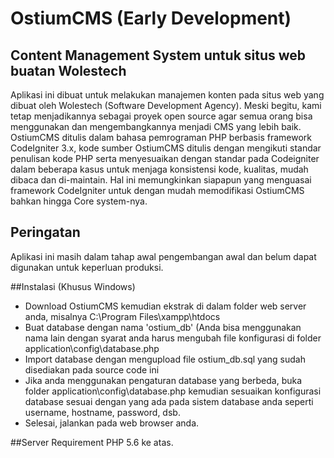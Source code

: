 # OstiumCMS (Early Development)
## Content Management System untuk situs web buatan Wolestech
Aplikasi ini dibuat untuk melakukan manajemen konten pada situs web yang dibuat oleh
Wolestech (Software Development Agency). Meski begitu, kami tetap menjadikannya sebagai proyek open source agar semua orang bisa menggunakan dan mengembangkannya menjadi CMS yang lebih baik. OstiumCMS ditulis dalam bahasa pemrograman PHP berbasis framework CodeIgniter 3.x, kode sumber OstiumCMS ditulis dengan mengikuti standar penulisan kode PHP serta menyesuaikan dengan standar pada Codeigniter dalam beberapa kasus untuk menjaga konsistensi kode, kualitas, mudah dibaca dan di-maintain. Hal ini memungkinkan siapapun yang menguasai framework CodeIgniter untuk dengan mudah memodifikasi OstiumCMS bahkan hingga Core system-nya.

## Peringatan
Aplikasi ini masih dalam tahap awal pengembangan awal dan belum dapat digunakan untuk keperluan produksi.

##Instalasi (Khusus Windows)
- Download OstiumCMS kemudian ekstrak di dalam folder web server anda, misalnya C:\Program Files\xampp\htdocs
- Buat database dengan nama 'ostium_db' (Anda bisa menggunakan nama lain dengan syarat anda harus mengubah file konfigurasi di folder application\config\database.php
- Import database dengan mengupload file ostium_db.sql yang sudah disediakan pada source code ini
- Jika anda menggunakan pengaturan database yang berbeda, buka folder application\config\database.php kemudian sesuaikan konfigurasi database sesuai dengan yang ada pada sistem database anda seperti username, hostname, password, dsb.
- Selesai, jalankan pada web browser anda.

##Server Requirement
PHP 5.6 ke atas.
